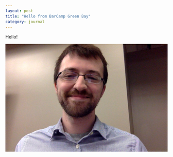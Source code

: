 ```yaml
---
layout: post
title: "Hello from BarCamp Green Bay"
category: journal
---
```


Hello!

![Photo](/img/photo.jpg)
